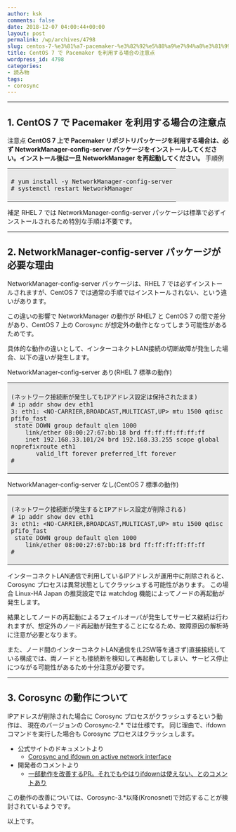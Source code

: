 ```yaml
---
author: ksk
comments: false
date: 2018-12-07 04:00:44+00:00
layout: post
permalink: /wp/archives/4798
slug: centos-7-%e3%81%a7-pacemaker-%e3%82%92%e5%88%a9%e7%94%a8%e3%81%99%e3%82%8b%e5%a0%b4%e5%90%88%e3%81%ae%e6%b3%a8%e6%84%8f%e7%82%b9
title: CentOS 7 で Pacemaker を利用する場合の注意点
wordpress_id: 4798
categories:
- 読み物
tags:
- corosync
---
```


* * *

## 1. CentOS 7 で Pacemaker を利用する場合の注意点

注意点 
     **CentOS 7 上で Pacemaker リポジトリパッケージを利用する場合は、必ず NetworkManager-config-server パッケージをインストールしてください。インストール後は一旦 NetworkManager を再起動してください。**
手順例 
    
<table border="0" bgcolor="#e8e8e8" width="100%" style="margin:0.2em 0;" > <tr >
<td style="padding:0.5em;" >
    
    # yum install -y NetworkManager-config-server
    # systemctl restart NetworkManager


 
</td></tr> </table>

補足 
     RHEL 7 では NetworkManager-config-server パッケージは標準で必ずインストールされるため特別な手順は不要です。 

* * *

## 2. NetworkManager-config-server パッケージが必要な理由

NetworkManager-config-server パッケージは、RHEL 7 では必ずインストールされますが、CentOS 7 では通常の手順ではインストールされない、という違いがあります。

この違いの影響で NetworkManager の動作が RHEL7 と CentOS 7 の間で差分があり、CentOS 7 上の Corosync が想定外の動作となってしまう可能性があるためです。

具体的な動作の違いとして、インターコネクトLAN接続の切断故障が発生した場合、以下の違いが発生します。

NetworkManager-config-server あり(RHEL 7 標準の動作) 
    
<table border="0" bgcolor="#e8e8e8" width="100%" style="margin:0.2em 0;" > <tr >
<td style="padding:0.5em;" >
    
    (ネットワーク接続断が発生してもIPアドレス設定は保持されたまま)
    # ip addr show dev eth1
    3: eth1: <NO-CARRIER,BROADCAST,MULTICAST,UP> mtu 1500 qdisc pfifo_fast
     state DOWN group default qlen 1000
        link/ether 08:00:27:67:bb:18 brd ff:ff:ff:ff:ff:ff
        inet 192.168.33.101/24 brd 192.168.33.255 scope global noprefixroute eth1
           valid_lft forever preferred_lft forever
    #


 
</td></tr> </table>

NetworkManager-config-server なし(CentOS 7 標準の動作) 
    
<table border="0" bgcolor="#e8e8e8" width="100%" style="margin:0.2em 0;" > <tr >
<td style="padding:0.5em;" >
    
    (ネットワーク接続断が発生するとIPアドレス設定が削除される)
    # ip addr show dev eth1
    3: eth1: <NO-CARRIER,BROADCAST,MULTICAST,UP> mtu 1500 qdisc pfifo_fast
     state DOWN group default qlen 1000
        link/ether 08:00:27:67:bb:18 brd ff:ff:ff:ff:ff:ff
    #


 
</td></tr> </table>

インターコネクトLAN通信で利用しているIPアドレスが運用中に削除されると、 Corosync プロセスは異常状態としてクラッシュする可能性があります。 この場合 Linux-HA Japan の推奨設定では watchdog 機能によってノードの再起動が発生します。

結果としてノードの再起動によるフェイルオーバが発生してサービス継続は行われますが、想定外のノード再起動が発生することになるため、故障原因の解析時に注意が必要となります。

また、ノード間のインターコネクトLAN通信を(L2SW等を通さず)直接接続している構成では、両ノードとも接続断を検知して再起動してしまい、サービス停止につながる可能性があるため十分注意が必要です。

* * *

## 3. Corosync の動作について

IPアドレスが削除された場合に Corosync プロセスがクラッシュするという動作は、 現在のバージョンの Corosync-2.* では仕様です。 同じ理由で、ifdown コマンドを実行した場合も Corosync プロセスはクラッシュします。

  * 公式サイトのドキュメントより 
    * [Corosync and ifdown on active network interface](https://github.com/corosync/corosync/wiki/Corosync-and-ifdown-on-active-network-interface)
  * 開発者のコメントより 
    * [一部動作を改善するPR。それでもやはりifdownは使えない、とのコメントあり](https://github.com/corosync/corosync/pull/262#issuecomment-404521267)

この動作の改善については、Corosync-3.*以降(Kronosnet)で対応することが検討されているようです。

以上です。
